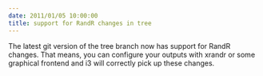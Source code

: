 ```yaml
---
date: 2011/01/05 10:00:00
title: support for RandR changes in tree
---
```


The latest git version of the tree branch now has support for RandR changes.
That means, you can configure your outputs with xrandr or some graphical
frontend and i3 will correctly pick up these changes.
